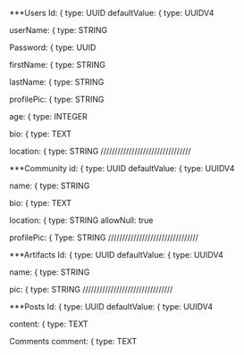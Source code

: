 \*\*\*Users
Id: {
type: UUID
defaultValue: {
type: UUIDV4

userName: {
type: STRING

Password: {
type: UUID

firstName: {
type: STRING

lastName: {
type: STRING

profilePic: {
type: STRING

age: {
type: INTEGER

bio: {
type: TEXT

location: {
type: STRING
////////////////////////////////

\*\*\*Community
id: {
type: UUID
defaultValue: {
type: UUIDV4

name: {
type: STRING

bio: {
type: TEXT

location: {
type: STRING
allowNull: true

profilePic: {
Type: STRING
////////////////////////////////

\*\*\*Artifacts
Id: {
type: UUID
defaultValue: {
type: UUIDV4

name: {
type: STRING

pic: {
type: STRING
////////////////////////////////

\*\*\*Posts
Id: {
type: UUID
defaultValue: {
type: UUIDV4

content: {
type: TEXT

Comments
comment: {
type: TEXT
